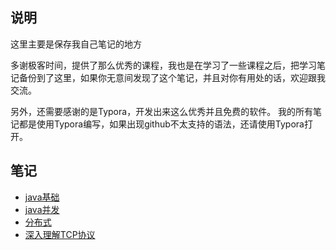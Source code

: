 ## 说明

这里主要是保存我自己笔记的地方

多谢极客时间，提供了那么优秀的课程，我也是在学习了一些课程之后，把学习笔记备份到了这里，如果你无意间发现了这个笔记，并且对你有用处的话，欢迎跟我交流。

另外，还需要感谢的是Typora，开发出来这么优秀并且免费的软件。
我的所有笔记都是使用Typora编写，如果出现github不太支持的语法，还请使用Typora打开。

## 笔记

* [java基础](./notes/Java基础.md)
* [java并发](./notes/java并发.md)
* [分布式](./notes/分布式.md)
* [深入理解TCP协议](./notes/深入理解TCP协议.md)
